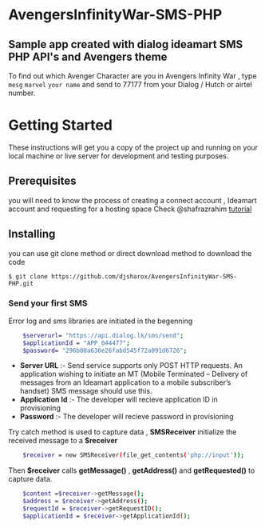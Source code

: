 # AvengersInfinityWar-SMS-PHP
## Sample app created with dialog ideamart SMS PHP API's  and Avengers theme
To find out which Avenger Character are you in Avengers Infinity War , type `mesg` `marvel` `your name` and send to 77177 from your Dialog / Hutch or airtel number.

# Getting Started
These instructions will get you a copy of the project up and running on your local machine or live server for development and testing purposes.

## Prerequisites
you will need to know the process of creating a connect account , Ideamart account and requesting for a hosting space
Check @shafrazrahim [tutorial](https://youtu.be/4JLFjWp6mEw)

## Installing

you can use git clone method or direct download method to download the code

`$ git clone https://github.com/djsharox/AvengersInfinityWar-SMS-PHP.git `

### Send your first SMS

Error log and sms libraries are initiated in the begenning 

```sh
	$serverurl= "https://api.dialog.lk/sms/send";
	$applicationId = "APP_044477";
	$password= "296b00a636e26fabd545f72a091d6726";
```

- **Server URL** :- Send service supports only POST HTTP requests. An application wishing to initiate an MT (Mobile Terminated – Delivery of messages from an Ideamart application to a mobile subscriber’s handset) SMS message should use this.
- **Application Id** :- The developer will recieve application ID in provisioning
- **Password** :- The developer will recieve password in provisioning

Try catch method is used to capture data , **SMSReceiver** initialize the received message to a **$receiver** 
```sh
	$receiver = new SMSReceiver(file_get_contents('php://input'));
```
Then **$receiver** calls **getMessage()** , **getAddress()** and **getRequested()** to capture data.

```sh
	$content =$receiver->getMessage();
	$address = $receiver->getAddress();
	$requestId = $receiver->getRequestID();
	$applicationId = $receiver->getApplicationId();
```

